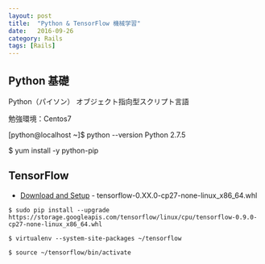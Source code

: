 ```yaml
---
layout: post
title:  "Python & TensorFlow 機械学習"
date:   2016-09-26
category: Rails
tags: [Rails]
---
```


## Python 基礎

Python（パイソン）
オブジェクト指向型スクリプト言語

勉強環境：Centos7

[python@localhost ~]$ python --version
Python 2.7.5

$ yum install -y python-pip

## TensorFlow 


- [Download and Setup](https://www.tensorflow.org/versions/r0.10/get_started/os_setup.html) - tensorflow-0.XX.0-cp27-none-linux_x86_64.whl

~~~    
$ sudo pip install --upgrade https://storage.googleapis.com/tensorflow/linux/cpu/tensorflow-0.9.0-cp27-none-linux_x86_64.whl

$ virtualenv --system-site-packages ~/tensorflow

$ source ~/tensorflow/bin/activate    
~~~